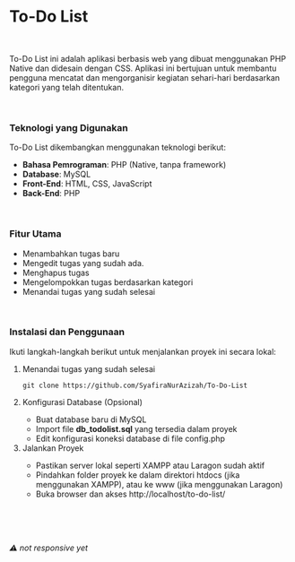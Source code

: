 <h1>To-Do List</h1>

<br>

<p>To-Do List ini adalah aplikasi berbasis web yang dibuat menggunakan PHP Native dan didesain dengan CSS. Aplikasi ini bertujuan untuk membantu pengguna mencatat dan mengorganisir kegiatan sehari-hari berdasarkan kategori yang telah ditentukan.</p>

<br>

<h3>Teknologi yang Digunakan</h3>
<p>To-Do List dikembangkan menggunakan teknologi berikut:</p>
<ul>
    <li><b>Bahasa Pemrograman</b>: PHP (Native, tanpa framework)</li>
    <li><b>Database</b>: MySQL</li>
    <li><b>Front-End</b>: HTML, CSS, JavaScript</li>
    <li><b>Back-End</b>: PHP</li>
</ul>

<br>

<h3>Fitur Utama</h3>
<ul>
    <li>Menambahkan tugas baru</li>
    <li>Mengedit tugas yang sudah ada.</li>
    <li>Menghapus tugas</li>
    <li>Mengelompokkan tugas berdasarkan kategori</li>
    <li>Menandai tugas yang sudah selesai</li>
</ul>

<br>

<h3>Instalasi dan Penggunaan</h3>
<p>Ikuti langkah-langkah berikut untuk menjalankan proyek ini secara lokal:</p>
<ol>
  <li>Menandai tugas yang sudah selesai</li>
    
    git clone https://github.com/SyafiraNurAzizah/To-Do-List
    
  <li>Konfigurasi Database (Opsional)</li>
  <ul>
    <li>Buat database baru di MySQL</li>
    <li>Import file <b>db_todolist.sql</b> yang tersedia dalam proyek</li>
    <li>Edit konfigurasi koneksi database di file config.php</li>
  </ul>
  <li>Jalankan Proyek</li>
  <ul>
    <li>Pastikan server lokal seperti XAMPP atau Laragon sudah aktif</li>
    <li>Pindahkan folder proyek ke dalam direktori htdocs (jika menggunakan XAMPP), atau ke www (jika menggunakan Laragon)</li>
    <li>Buka browser dan akses http://localhost/to-do-list/</li>
  </ul>
</ol>


<br><br><br>


<p><i>⚠️ not responsive yet</i></p>
